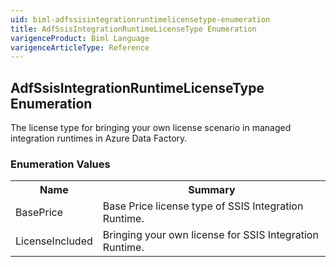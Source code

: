 ```yaml
---
uid: biml-adfssisintegrationruntimelicensetype-enumeration
title: AdfSsisIntegrationRuntimeLicenseType Enumeration
varigenceProduct: Biml Language
varigenceArticleType: Reference
---
```


## AdfSsisIntegrationRuntimeLicenseType Enumeration<div class="LanguageSummary"><div class ="SummaryItem">The license type for bringing your own license scenario in managed integration runtimes in Azure Data Factory.</div></div><div class="EnumValueGroup">### Enumeration Values<table id="EnumValue" class="MemberList"><tbody><tr><th class="MemberNameColumnHeader">Name</th><th class="MemberSummaryColumnHeader">Summary</th></tr><tr class="cd0"><td class="MemberName">BasePrice</td><td class="MemberSummary"><div class ="SummaryItem">Base Price license type of SSIS Integration Runtime.</div></td></tr><tr class="cd1"><td class="MemberName">LicenseIncluded</td><td class="MemberSummary"><div class ="SummaryItem">Bringing your own license for SSIS Integration Runtime.</div></td></tr></tbody></table></div>